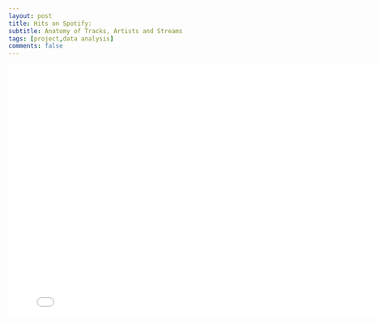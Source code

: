 ```yaml
---
layout: post
title: Hits on Spotify: 
subtitle: Anatomy of Tracks, Artists and Streams
tags: [project,data analysis]
comments: false
---
```

<iframe src="/assets/final_report_master_project.pdf" style="width:800px; height:500px;" frameborder="0"></iframe>
